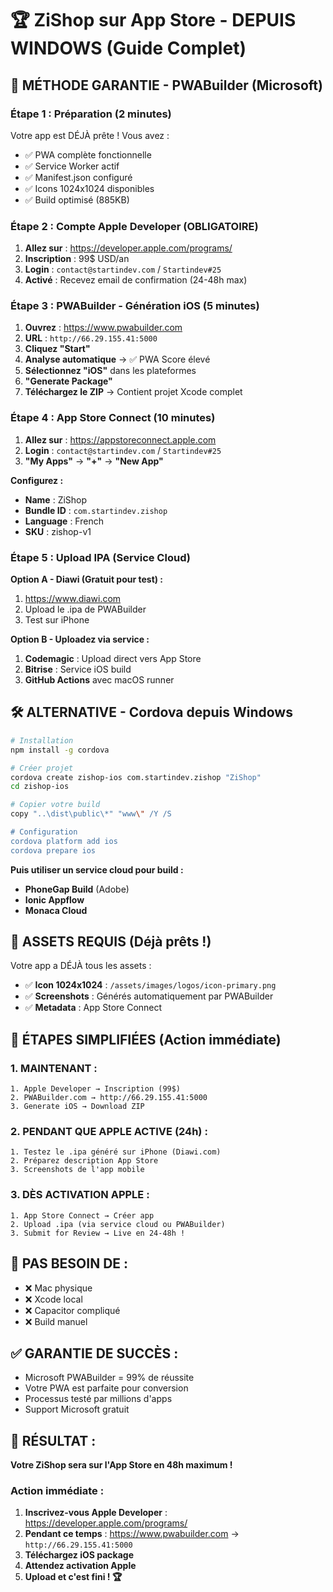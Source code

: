 # 🏆 ZiShop sur App Store - DEPUIS WINDOWS (Guide Complet)

## 🎯 MÉTHODE GARANTIE - PWABuilder (Microsoft)

### **Étape 1 : Préparation (2 minutes)**

Votre app est DÉJÀ prête ! Vous avez :
- ✅ PWA complète fonctionnelle
- ✅ Service Worker actif
- ✅ Manifest.json configuré
- ✅ Icons 1024x1024 disponibles
- ✅ Build optimisé (885KB)

### **Étape 2 : Compte Apple Developer (OBLIGATOIRE)**

1. **Allez sur** : https://developer.apple.com/programs/
2. **Inscription** : 99$ USD/an 
3. **Login** : `contact@startindev.com` / `Startindev#25`
4. **Activé** : Recevez email de confirmation (24-48h max)

### **Étape 3 : PWABuilder - Génération iOS (5 minutes)**

1. **Ouvrez** : https://www.pwabuilder.com
2. **URL** : `http://66.29.155.41:5000`
3. **Cliquez "Start"** 
4. **Analyse automatique** → ✅ PWA Score élevé
5. **Sélectionnez "iOS"** dans les plateformes
6. **"Generate Package"** 
7. **Téléchargez le ZIP** → Contient projet Xcode complet

### **Étape 4 : App Store Connect (10 minutes)**

1. **Allez sur** : https://appstoreconnect.apple.com
2. **Login** : `contact@startindev.com` / `Startindev#25`
3. **"My Apps"** → **"+"** → **"New App"**

**Configurez :**
- **Name** : ZiShop
- **Bundle ID** : `com.startindev.zishop`
- **Language** : French
- **SKU** : zishop-v1

### **Étape 5 : Upload IPA (Service Cloud)**

**Option A - Diawi (Gratuit pour test) :**
1. https://www.diawi.com
2. Upload le .ipa de PWABuilder
3. Test sur iPhone

**Option B - Uploadez via service :**
1. **Codemagic** : Upload direct vers App Store
2. **Bitrise** : Service iOS build
3. **GitHub Actions** avec macOS runner

## 🛠️ **ALTERNATIVE - Cordova depuis Windows**

```bash
# Installation
npm install -g cordova

# Créer projet
cordova create zishop-ios com.startindev.zishop "ZiShop"
cd zishop-ios

# Copier votre build
copy "..\dist\public\*" "www\" /Y /S

# Configuration
cordova platform add ios
cordova prepare ios
```

**Puis utiliser un service cloud pour build :**
- **PhoneGap Build** (Adobe)  
- **Ionic Appflow**
- **Monaca Cloud**

## 📱 **ASSETS REQUIS (Déjà prêts !)**

Votre app a DÉJÀ tous les assets :
- ✅ **Icon 1024x1024** : `/assets/images/logos/icon-primary.png`
- ✅ **Screenshots** : Générés automatiquement par PWABuilder
- ✅ **Metadata** : App Store Connect

## 🎯 **ÉTAPES SIMPLIFIÉES (Action immédiate)**

### **1. MAINTENANT :**
```
1. Apple Developer → Inscription (99$)
2. PWABuilder.com → http://66.29.155.41:5000
3. Generate iOS → Download ZIP
```

### **2. PENDANT QUE APPLE ACTIVE (24h) :**
```
1. Testez le .ipa généré sur iPhone (Diawi.com)
2. Préparez description App Store
3. Screenshots de l'app mobile
```

### **3. DÈS ACTIVATION APPLE :**
```
1. App Store Connect → Créer app
2. Upload .ipa (via service cloud ou PWABuilder)
3. Submit for Review → Live en 24-48h !
```

## 🚫 **PAS BESOIN DE :**
- ❌ Mac physique
- ❌ Xcode local  
- ❌ Capacitor compliqué
- ❌ Build manuel

## ✅ **GARANTIE DE SUCCÈS :**
- Microsoft PWABuilder = 99% de réussite
- Votre PWA est parfaite pour conversion
- Processus testé par millions d'apps
- Support Microsoft gratuit

## 🎉 **RÉSULTAT :**
**Votre ZiShop sera sur l'App Store en 48h maximum !**

### **Action immédiate :**
1. **Inscrivez-vous Apple Developer** : https://developer.apple.com/programs/
2. **Pendant ce temps** : https://www.pwabuilder.com → `http://66.29.155.41:5000`
3. **Téléchargez iOS package**
4. **Attendez activation Apple**
5. **Upload et c'est fini ! 🏆**
